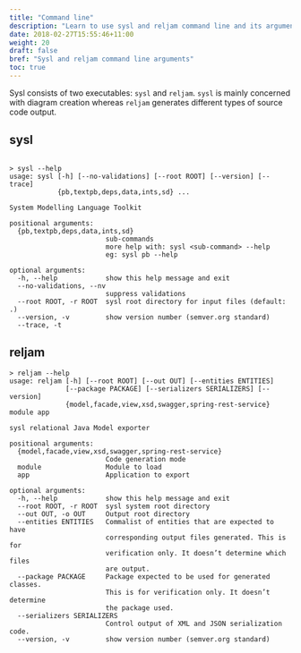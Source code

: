 ```yaml
---
title: "Command line"
description: "Learn to use sysl and reljam command line and its arguments"
date: 2018-02-27T15:55:46+11:00
weight: 20
draft: false
bref: "Sysl and reljam command line arguments"
toc: true
---
```


Sysl consists of two executables: `sysl` and `reljam`. `sysl` is mainly concerned with diagram creation whereas `reljam` generates different types of source code output.

[//]: # "TODO(juliaogris):"
[//]: # "* Explain `--root`"
[//]: # "* Positional `/module` argument e.g. `sysl pb --help`"
[//]: # "* `sysl|reljam <subcommand> --help`"
[//]: # "* `--help`"
[//]: # "* `--version`"
[//]: # "* `--trace` (missing for `reljam`!)"

sysl
----
```

> sysl --help
usage: sysl [-h] [--no-validations] [--root ROOT] [--version] [--trace]
            {pb,textpb,deps,data,ints,sd} ...

System Modelling Language Toolkit

positional arguments:
  {pb,textpb,deps,data,ints,sd}
                        sub-commands
                        more help with: sysl <sub-command> --help
                        eg: sysl pb --help

optional arguments:
  -h, --help            show this help message and exit
  --no-validations, --nv
                        suppress validations
  --root ROOT, -r ROOT  sysl root directory for input files (default: .)
  --version, -v         show version number (semver.org standard)
  --trace, -t
```


reljam
------
```
> reljam --help
usage: reljam [-h] [--root ROOT] [--out OUT] [--entities ENTITIES]
              [--package PACKAGE] [--serializers SERIALIZERS] [--version]
              {model,facade,view,xsd,swagger,spring-rest-service} module app

sysl relational Java Model exporter

positional arguments:
  {model,facade,view,xsd,swagger,spring-rest-service}
                        Code generation mode
  module                Module to load
  app                   Application to export

optional arguments:
  -h, --help            show this help message and exit
  --root ROOT, -r ROOT  sysl system root directory
  --out OUT, -o OUT     Output root directory
  --entities ENTITIES   Commalist of entities that are expected to have
                        corresponding output files generated. This is for
                        verification only. It doesn’t determine which files
                        are output.
  --package PACKAGE     Package expected to be used for generated classes.
                        This is for verification only. It doesn’t determine
                        the package used.
  --serializers SERIALIZERS
                        Control output of XML and JSON serialization code.
  --version, -v         show version number (semver.org standard)
```

